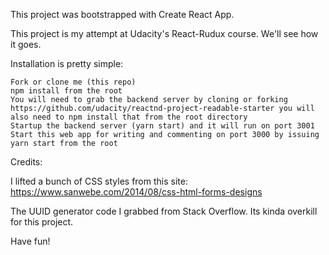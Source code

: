 This project was bootstrapped with Create React App.

This project is my attempt at Udacity's React-Rudux course. We'll see how it goes.

Installation is pretty simple:

    Fork or clone me (this repo)
    npm install from the root
    You will need to grab the backend server by cloning or forking https://github.com/udacity/reactnd-project-readable-starter you will also need to npm install that from the root directory
    Startup the backend server (yarn start) and it will run on port 3001
    Start this web app for writing and commenting on port 3000 by issuing yarn start from the root

Credits:

I lifted a bunch of CSS styles from this site:
https://www.sanwebe.com/2014/08/css-html-forms-designs

The UUID generator code I grabbed from Stack Overflow. Its kinda overkill for this project. 

Have fun!
